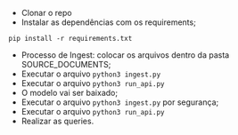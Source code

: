 - Clonar o repo
- Instalar as dependências com os requirements;
```
pip install -r requirements.txt
```

- Processo de Ingest: colocar os arquivos dentro da pasta SOURCE_DOCUMENTS;
- Executar o arquivo `python3 ingest.py`
- Executar o arquivo `python3 run_api.py`
- O modelo vai ser baixado;
- Executar o arquivo `python3 ingest.py` por segurança;
- Executar o arquivo `python3 run_api.py`
- Realizar as queries.

